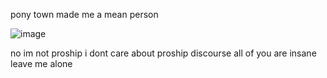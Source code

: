 pony town made me a mean person

![image](https://github.com/user-attachments/assets/e30f0a80-54f3-4538-a808-cc8a62107feb)



no im not proship i dont care about proship discourse all of you are insane leave me alone
